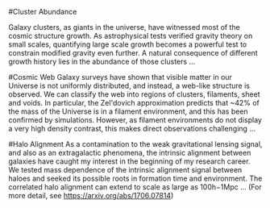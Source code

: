 #Cluster Abundance

Galaxy clusters, as giants in the universe, have witnessed most of the cosmic structure growth. As astrophysical tests verified gravity theory on small scales, quantifying large scale growth becomes a powerful test to constrain modified gravity even further. A natural consequence of different growth history lies in the abundance of those clusters ...

#Cosmic Web
Galaxy surveys have shown that visible matter in our Universe is not uniformly distributed, and instead, a web-like structure is observed. We can classify the web into regions of clusters, filaments, sheet and voids. In particular, the Zel'dovich approximation predicts that ~42% of the mass of the Universe is in a filament environment, and this has been confirmed by simulations. However, as filament environments do not display a very high density contrast, this makes direct observations challenging ...

#Halo Alignment
As a contamination to the weak gravitational lensing signal, and also as an extragalactic phenomena, the intrinsic alignment between galaxies have caught my interest in the beginning of my research career. We tested mass dependence of the intrinsic alignment signal between haloes and seeked its possible roots in formation time and environment. The correlated halo alignment can extend to scale as large as 100h−1Mpc ...
(For more detail, see https://arxiv.org/abs/1706.07814)
